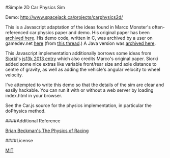 #Simple 2D Car Physics Sim

Demo: http://www.spacejack.ca/projects/carphysics2d/

This is a Javascript adaptation of the ideas found in Marco Monster's often-referenced car physics paper and demo. His original paper has been [archived here](http://www.asawicki.info/Mirror/Car%20Physics%20for%20Games/Car%20Physics%20for%20Games.html). His demo code, written in C, was archived by a user on gamedev.net [here](http://freespace.virgin.net/jackie.bangs/cardemo.zip) (from [this thread](http://www.gamedev.net/topic/394292-demosource-of-marco-monsters-car-physics-tutorial/).) A Java version was [archived here](http://web.archive.org/web/20031206155251/http://www.cs.uni-magdeburg.de/~sodeike/java/CarPhysics/CarPhysics.html).

This Javascript implementation additionally borrows some ideas from [Siorki](https://github.com/Siorki)'s [js13k 2013 entry](https://github.com/Siorki/js13kgames/tree/master/2013%20-%20staccato) which also credits Marco's original paper. Siorki added some nice extras like variable front/rear size and axle distance to centre of gravity, as well as adding the vehicle's angular velocity to wheel velocity.

I've attempted to write this demo so that the details of the sim are clear and easily hackable. You can run it with or without a web server by loading index.html in your browser.

See the Car.js source for the physics implementation, in particular the doPhysics method.

####Additional Reference

[Brian Beckman's The Physics of Racing](http://phors.locost7.info/contents.htm)

####License

[MIT](http://opensource.org/licenses/MIT)
